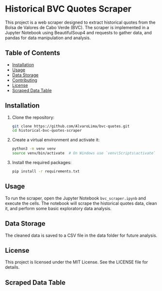 # Historical BVC Quotes Scraper

This project is a web scraper designed to extract historical quotes from the Bolsa de Valores de Cabo Verde (BVC). The scraper is implemented in a Jupyter Notebook using BeautifulSoup4 and requests to gather data, and pandas for data manipulation and analysis.

## Table of Contents

- [Installation](#installation)
- [Usage](#usage)
- [Data Storage](#data-storage)
- [Contributing](#contributing)
- [License](#license)
- [Scraped Data Table](#scraped-data-table)


## Installation

1. Clone the repository:

    ```bash
    git clone https://github.com/AlvaroLima/bvc-quotes.git 
    cd historical-bvc-quotes-scraper
    ```

2. Create a virtual environment and activate it:

    ```bash
    python3 -m venv venv
    source venv/bin/activate  # On Windows use `venv\Scripts\activate`
    ```

3. Install the required packages:

    ```bash
    pip install -r requirements.txt
    ```

## Usage

To run the scraper, open the Jupyter Notebook `bvc_scraper.ipynb` and execute the cells. The notebook will scrape the historical quotes data, clean it, and perform some basic exploratory data analysis.


## Data Storage
The cleaned data is saved to a CSV file in the data folder for future analysis.

## License
This project is licensed under the MIT License. See the LICENSE file for details.

## Scraped Data Table 

<FlatUiTable url="https://raw.githubusercontent.com/AlvaroLima/bvc-quotes/main/data/bvc_quotes_history.csv" />